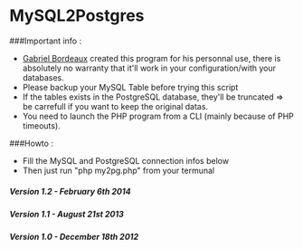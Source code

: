 # MySQL2Postgres

###Important info :
 + [Gabriel Bordeaux](http://www.gab.lc/scripts/php_my2pg.php) created this program for his personnal use, there is absolutely no warranty that it'll work in your configuration/with your databases.
 + Please backup your MySQL Table before trying this script
 + If the tables exists in the PostgreSQL database, they'll be truncated => be carrefull if you want to keep the original datas.
 + You need to launch the PHP program from a CLI (mainly because of PHP timeouts).

###Howto :
+ Fill the MySQL and PostgreSQL connection infos below
+ Then just run "php my2pg.php" from your termunal


##### Version 1.2 - February 6th 2014
##### Version 1.1 - August 21st 2013
##### Version 1.0 - December 18th 2012
